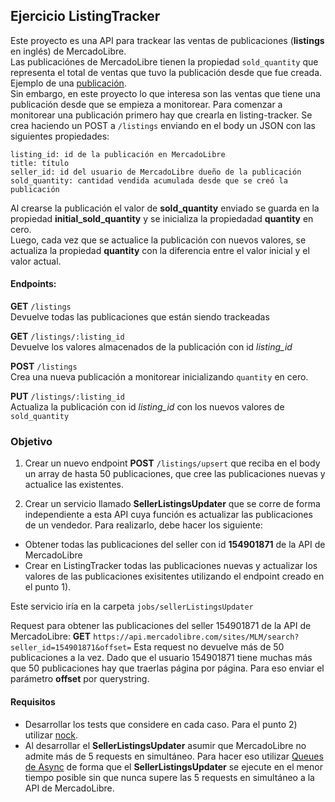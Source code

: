 ## Ejercicio ListingTracker

Este proyecto es una API para trackear las ventas de publicaciones (**listings** en inglés) de MercadoLibre.  
Las publicaciónes de MercadoLibre tienen la propiedad `sold_quantity` que representa el total de ventas que tuvo la publicación
desde que fue creada. Ejemplo de una [publicación](https://api.mercadolibre.com/items/MLA602638710).  
Sin embargo, en este proyecto lo que interesa son las ventas que tiene una publicación desde que se empieza a monitorear.
Para comenzar a monitorear una publicación primero hay que crearla en listing-tracker. Se crea haciendo un POST a `/listings` enviando
en el body un JSON con las siguientes propiedades:  
```
listing_id: id de la publicación en MercadoLibre  
title: título  
seller_id: id del usuario de MercadoLibre dueño de la publicación  
sold_quantity: cantidad vendida acumulada desde que se creó la publicación  
```
Al crearse la publicación el valor de **sold_quantity** enviado se guarda en la propiedad **initial_sold_quantity** y
se inicializa la propiedadad **quantity** en cero.  
Luego, cada vez que se actualice la publicación con nuevos valores, se actualiza la propiedad **quantity** con la diferencia
entre el valor inicial y el valor actual.

#### Endpoints:
**GET** `/listings`  
Devuelve todas las publicaciones que están siendo trackeadas  
  
**GET** `/listings/:listing_id`  
Devuelve los valores almacenados de la publicación con id _listing_id_  
  
**POST** `/listings`  
Crea una nueva publicación a monitorear inicializando `quantity` en cero.  
  
**PUT** `/listings/:listing_id`  
Actualiza la publicación con id _listing_id_ con los nuevos valores de `sold_quantity`  
  
  
### Objetivo
1) Crear un nuevo endpoint **POST** `/listings/upsert` que reciba en el body un array de hasta 50 publicaciones, que cree las publicaciones
nuevas y actualice las existentes.

2) Crear un servicio llamado **SellerListingsUpdater** que se corre de forma independiente a esta API cuya función es actualizar las publicaciones de un vendedor.
Para realizarlo, debe hacer los siguiente:
- Obtener todas las publicaciones del seller con id **154901871** de la API de MercadoLibre
- Crear en ListingTracker todas las publicaciones nuevas y actualizar los valores de las publicaciones exisitentes utilizando el
endpoint creado en el punto 1).
  
Este servicio iría en la carpeta `jobs/sellerListingsUpdater`
  
Request para obtener las publicaciones del seller 154901871 de la API de MercadoLibre:
**GET** `https://api.mercadolibre.com/sites/MLM/search?seller_id=154901871&offset=`
Esta request no devuelve más de 50 publicaciones a la vez. Dado que el usuario 154901871 tiene muchas más que 50 publicaciones hay que traerlas página por página.
Para eso enviar el parámetro **offset** por querystring.
  
#### Requisitos
- Desarrollar los tests que considere en cada caso. Para el punto 2) utilizar [nock](https://github.com/pgte/nock).
- Al desarrollar el **SellerListingsUpdater** asumir que MercadoLibre no admite más de 5 requests en simultáneo. Para hacer eso utilizar
[Queues de Async](https://github.com/caolan/async#queue) de forma que el **SellerListingsUpdater** se ejecute en el menor tiempo posible
sin que nunca supere las 5 requests en simultáneo a la API de MercadoLibre.




